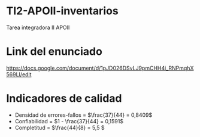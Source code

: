 # TI2-APOII-inventarios
Tarea integradora II APOII

# Link del enunciado

https://docs.google.com/document/d/1pJD026DSvLJ9pmCHH4i_RNPmqhX569LI/edit

# Indicadores de calidad

* Densidad de errores-fallos =  $\frac{37}{44} = 0,8409$  
* Confiabilidad = $1 - \frac{37}{44} = 0,1591$
* Completitud = $\frac{44}{8} = 5,5 $

